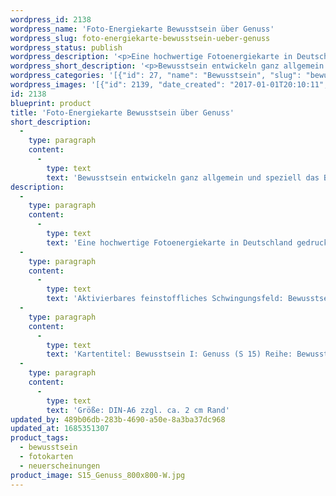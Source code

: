 ```yaml
---
wordpress_id: 2138
wordpress_name: 'Foto-Energiekarte Bewusstsein über Genuss'
wordpress_slug: foto-energiekarte-bewusstsein-ueber-genuss
wordpress_status: publish
wordpress_description: '<p>Eine hochwertige Fotoenergiekarte in Deutschland gedruckt und in Handarbeit laminiert. Sie ist in Postkartengröße (DIN-A6) gut zu transportieren und kann auch auf den Körper aufgelegt werden.</p><p>Aktivierbares feinstoffliches Schwingungsfeld: Bewusstsein - Bewusstsein in Bezug zu Genuss - Entwicklung - "Schwingungserhöhung" - Feinstofflichkeit erfahren: Entwicklung des eigenen Bewusstsein allgemein und speziell Entwicklung des Bewusstsein über Genuss und Genießen. Generell: Entwicklung der Fähigkeit zur Wahrnehmung und zur Lenkung feinstofflicher Energien.</p><p>Kartentitel: Bewusstsein I: Genuss (S 15) Reihe: Bewusstsein.</p><p>Größe: DIN-A6 zzgl. ca. 2 cm Rand<br />Andere Formate sind individuell für Sie innerhalb weniger Tage herstellbar. Bitte kontaktieren Sie uns hierfür unter <a href="mailto:info@elvedenverlag.de">info@elvedenverlag.de</a>.</p><p><a href="https://my.feenbaum.de/anwendung-energiebilder-foto-laminiert/">Anwendungshinweise</a></p>'
wordpress_short_description: '<p>Bewusstsein entwickeln ganz allgemein und speziell das Bewusstsein über Genuss und Genießen<br /><em>Hinweis: Das Wasserzeichen „Elveden Verlag Energiebild“ wird nicht mit gedruckt</em></p>'
wordpress_categories: '[{"id": 27, "name": "Bewusstsein", "slug": "bewusstsein"}, {"id": 23, "name": "Fotokarten", "slug": "fotokarten"}, {"id": 66, "name": "Neuerscheinungen", "slug": "neuerscheinungen"}]'
wordpress_images: '[{"id": 2139, "date_created": "2017-01-01T20:10:11", "date_created_gmt": "2017-01-01T18:10:11", "date_modified": "2017-01-01T20:10:11", "date_modified_gmt": "2017-01-01T18:10:11", "src": "https://my.feenbaum.de/wp-content/uploads/2017/01/S15_Genuss_800x800-W.jpg", "name": "S15_Genuss_800x800-W", "alt": ""}]'
id: 2138
blueprint: product
title: 'Foto-Energiekarte Bewusstsein über Genuss'
short_description:
  -
    type: paragraph
    content:
      -
        type: text
        text: 'Bewusstsein entwickeln ganz allgemein und speziell das Bewusstsein über Genuss und Genießen'
description:
  -
    type: paragraph
    content:
      -
        type: text
        text: 'Eine hochwertige Fotoenergiekarte in Deutschland gedruckt und in Handarbeit laminiert. Sie ist in Postkartengröße (DIN-A6) gut zu transportieren und kann auch auf den Körper aufgelegt werden.'
  -
    type: paragraph
    content:
      -
        type: text
        text: 'Aktivierbares feinstoffliches Schwingungsfeld: Bewusstsein - Bewusstsein in Bezug zu Genuss - Entwicklung - "Schwingungserhöhung" - Feinstofflichkeit erfahren: Entwicklung des eigenen Bewusstsein allgemein und speziell Entwicklung des Bewusstsein über Genuss und Genießen. Generell: Entwicklung der Fähigkeit zur Wahrnehmung und zur Lenkung feinstofflicher Energien.'
  -
    type: paragraph
    content:
      -
        type: text
        text: 'Kartentitel: Bewusstsein I: Genuss (S 15) Reihe: Bewusstsein.'
  -
    type: paragraph
    content:
      -
        type: text
        text: 'Größe: DIN-A6 zzgl. ca. 2 cm Rand'
updated_by: 489b06db-283b-4690-a50e-8a3ba37dc968
updated_at: 1685351307
product_tags:
  - bewusstsein
  - fotokarten
  - neuerscheinungen
product_image: S15_Genuss_800x800-W.jpg
---
```

